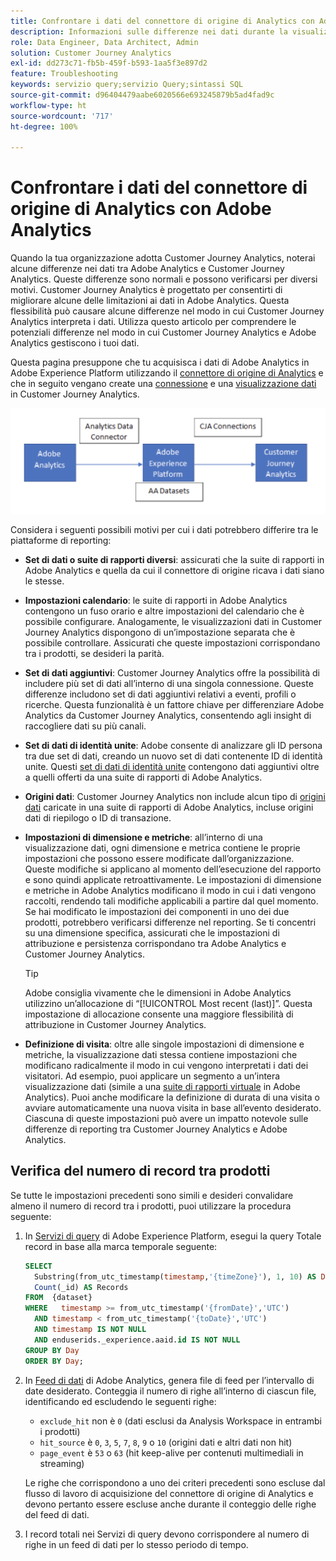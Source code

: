 ```yaml
---
title: Confrontare i dati del connettore di origine di Analytics con Adobe Analytics
description: Informazioni sulle differenze nei dati durante la visualizzazione di rapporti simili in Adobe Analytics e Customer Journey Analytics.
role: Data Engineer, Data Architect, Admin
solution: Customer Journey Analytics
exl-id: dd273c71-fb5b-459f-b593-1aa5f3e897d2
feature: Troubleshooting
keywords: servizio query;servizio Query;sintassi SQL
source-git-commit: d96404479aabe6020566e693245879b5ad4fad9c
workflow-type: ht
source-wordcount: '717'
ht-degree: 100%

---
```


# Confrontare i dati del connettore di origine di Analytics con Adobe Analytics

Quando la tua organizzazione adotta Customer Journey Analytics, noterai alcune differenze nei dati tra Adobe Analytics e Customer Journey Analytics. Queste differenze sono normali e possono verificarsi per diversi motivi. Customer Journey Analytics è progettato per consentirti di migliorare alcune delle limitazioni ai dati in Adobe Analytics. Questa flessibilità può causare alcune differenze nel modo in cui Customer Journey Analytics interpreta i dati. Utilizza questo articolo per comprendere le potenziali differenze nel modo in cui Customer Journey Analytics e Adobe Analytics gestiscono i tuoi dati.

Questa pagina presuppone che tu acquisisca i dati di Adobe Analytics in Adobe Experience Platform utilizzando il [connettore di origine di Analytics](https://experienceleague.adobe.com/docs/experience-platform/sources/ui-tutorials/create/adobe-applications/analytics.html?lang=it) e che in seguito vengano create una [connessione](/help/connections/overview.md) e una [visualizzazione dati](/help/data-views/data-views.md) in Customer Journey Analytics.

![I dati fluiscono da Adobe Analytics attraverso il connettore dati verso Adobe Experience Platform e Customer Journey Analytics utilizzando le connessioni di quest’ultimo.](assets/compare.png)

Considera i seguenti possibili motivi per cui i dati potrebbero differire tra le piattaforme di reporting:

* **Set di dati o suite di rapporti diversi**: assicurati che la suite di rapporti in Adobe Analytics e quella da cui il connettore di origine ricava i dati siano le stesse.
* **Impostazioni calendario**: le suite di rapporti in Adobe Analytics contengono un fuso orario e altre impostazioni del calendario che è possibile configurare. Analogamente, le visualizzazioni dati in Customer Journey Analytics dispongono di un’impostazione separata che è possibile controllare. Assicurati che queste impostazioni corrispondano tra i prodotti, se desideri la parità.
* **Set di dati aggiuntivi**: Customer Journey Analytics offre la possibilità di includere più set di dati all’interno di una singola connessione. Queste differenze includono set di dati aggiuntivi relativi a eventi, profili o ricerche. Questa funzionalità è un fattore chiave per differenziare Adobe Analytics da Customer Journey Analytics, consentendo agli insight di raccogliere dati su più canali.
* **Set di dati di identità unite**: Adobe consente di analizzare gli ID persona tra due set di dati, creando un nuovo set di dati contenente ID di identità unite. Questi [set di dati di identità unite](/help/stitching/overview.md) contengono dati aggiuntivi oltre a quelli offerti da una suite di rapporti di Adobe Analytics.
* **Origini dati**: Customer Journey Analytics non include alcun tipo di [origini dati](https://experienceleague.adobe.com/it/docs/analytics/import/data-sources/overview) caricate in una suite di rapporti di Adobe Analytics, incluse origini dati di riepilogo o ID di transazione.
* **Impostazioni di dimensione e metriche**: all’interno di una visualizzazione dati, ogni dimensione e metrica contiene le proprie impostazioni che possono essere modificate dall’organizzazione. Queste modifiche si applicano al momento dell’esecuzione del rapporto e sono quindi applicate retroattivamente. Le impostazioni di dimensione e metriche in Adobe Analytics modificano il modo in cui i dati vengono raccolti, rendendo tali modifiche applicabili a partire dal quel momento. Se hai modificato le impostazioni dei componenti in uno dei due prodotti, potrebbero verificarsi differenze nel reporting. Se ti concentri su una dimensione specifica, assicurati che le impostazioni di attribuzione e persistenza corrispondano tra Adobe Analytics e Customer Journey Analytics.

  >[!TIP]
  >
  >Adobe consiglia vivamente che le dimensioni in Adobe Analytics utilizzino un’allocazione di “[!UICONTROL Most recent (last)]”. Questa impostazione di allocazione consente una maggiore flessibilità di attribuzione in Customer Journey Analytics.

* **Definizione di visita**: oltre alle singole impostazioni di dimensione e metriche, la visualizzazione dati stessa contiene impostazioni che modificano radicalmente il modo in cui vengono interpretati i dati dei visitatori. Ad esempio, puoi applicare un segmento a un’intera visualizzazione dati (simile a una [suite di rapporti virtuale](https://experienceleague.adobe.com/it/docs/analytics/components/virtual-report-suites/vrs-about) in Adobe Analytics). Puoi anche modificare la definizione di durata di una visita o avviare automaticamente una nuova visita in base all’evento desiderato. Ciascuna di queste impostazioni può avere un impatto notevole sulle differenze di reporting tra Customer Journey Analytics e Adobe Analytics.

## Verifica del numero di record tra prodotti

Se tutte le impostazioni precedenti sono simili e desideri convalidare almeno il numero di record tra i prodotti, puoi utilizzare la procedura seguente:

1. In [Servizi di query](https://experienceleague.adobe.com/it/docs/experience-platform/query/home) di Adobe Experience Platform, esegui la query Totale record in base alla marca temporale seguente:

   ```sql
   SELECT
     Substring(from_utc_timestamp(timestamp,'{timeZone}'), 1, 10) AS Day,
     Count(_id) AS Records
   FROM  {dataset}
   WHERE   timestamp >= from_utc_timestamp('{fromDate}','UTC')
     AND timestamp < from_utc_timestamp('{toDate}','UTC')
     AND timestamp IS NOT NULL
     AND enduserids._experience.aaid.id IS NOT NULL
   GROUP BY Day
   ORDER BY Day;
   ```

1. In [Feed di dati](https://experienceleague.adobe.com/it/docs/analytics/export/analytics-data-feed/data-feed-overview) di Adobe Analytics, genera file di feed per l’intervallo di date desiderato. Conteggia il numero di righe all’interno di ciascun file, identificando ed escludendo le seguenti righe:

   * `exclude_hit` non è `0` (dati esclusi da Analysis Workspace in entrambi i prodotti)
   * `hit_source` è `0`, `3`, `5`, `7`, `8`, `9` o `10` (origini dati e altri dati non hit)
   * `page_event` è `53` o `63` (hit keep-alive per contenuti multimediali in streaming)

   Le righe che corrispondono a uno dei criteri precedenti sono escluse dal flusso di lavoro di acquisizione del connettore di origine di Analytics e devono pertanto essere escluse anche durante il conteggio delle righe del feed di dati.

1. I record totali nei Servizi di query devono corrispondere al numero di righe in un feed di dati per lo stesso periodo di tempo.

